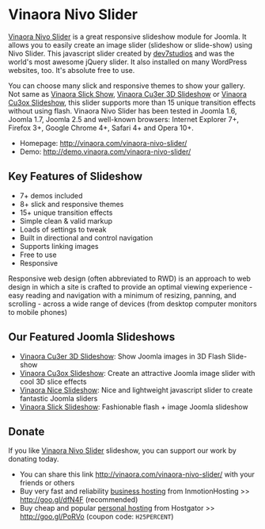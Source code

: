 Vinaora Nivo Slider
===================

[Vinaora Nivo Slider](http://vinaora.com/vinaora-nivo-slider/) is a great responsive slideshow module for Joomla. It allows you to easily create an image slider (slideshow or slide-show) using Nivo Slider. This javascript slider created by [dev7studios](http://nivo.dev7studios.com) and was the world's most awesome jQuery slider. It also installed on many WordPress websites, too. It's absolute free to use.

You can choose many slick and responsive themes to show your gallery. Not same as [Vinaora Slick Show](http://vinaora.com/vinaora-slick-slideshow/), [Vinaora Cu3er 3D Slideshow](http://vinaora.com/vinaora-cu3er-3d-slideshow/) or [Vinaora Cu3ox Slideshow](http://vinaora.com/vinaora-cu3ox-slideshow/), this slider supports more than 15 unique transition effects without using flash. Vinaora Nivo Slider has been tested in Joomla 1.6, Joomla 1.7, Joomla 2.5 and well-known browsers: Internet Explorer 7+, Firefox 3+, Google Chrome 4+, Safari 4+ and Opera 10+.

* Homepage: http://vinaora.com/vinaora-nivo-slider/
* Demo: http://demo.vinaora.com/vinaora-nivo-slider/

Key Features of Slideshow
-------------------------
* 7+ demos included
* 8+ slick and responsive themes
* 15+ unique transition effects
* Simple clean & valid markup
* Loads of settings to tweak
* Built in directional and control navigation
* Supports linking images
* Free to use
* Responsive

Responsive web design (often abbreviated to RWD) is an approach to web design in which a site is crafted to provide an optimal viewing experience - easy reading and navigation with a minimum of resizing, panning, and scrolling - across a wide range of devices (from desktop computer monitors to mobile phones)

Our Featured Joomla Slideshows
------------------------------
* [Vinaora Cu3er 3D Slideshow](http://vinaora.com/vinaora-cu3er-3d-slideshow/): Show Joomla images in 3D Flash Slide-show
* [Vinaora Cu3ox Slideshow](http://vinaora.com/vinaora-cu3ox-slideshow/): Create an attractive Joomla image slider with cool 3D slice effects
* [Vinaora Nice Slideshow](http://vinaora.com/vinaora-nice-slideshow/): Nice and lightweight javascript slider to create fantastic Joomla sliders
* [Vinaora Slick Slideshow](http://vinaora.com/vinaora-slick-slideshow/): Fashionable flash + image Joomla slideshow

Donate
------

If you like [Vinaora Nivo Slider](http://vinaora.com/vinaora-nivo-slider/) slideshow, you can support our work by donating today.

* You can share this link http://vinaora.com/vinaora-nivo-slider/ with your friends or others
* Buy very fast and reliability [business hosting](https://secure1.inmotionhosting.com/cgi-bin/gby/clickthru.cgi?id=vinaora&page=5) from InmotionHosting >> http://goo.gl/dfN4F (recommended)
* Buy cheap and popular [personal hosting](http://secure.hostgator.com/~affiliat/cgi-bin/affiliates/clickthru.cgi?id=vinaora) from Hostgator >> http://goo.gl/PoRVo (coupon code: `H25PERCENT`)